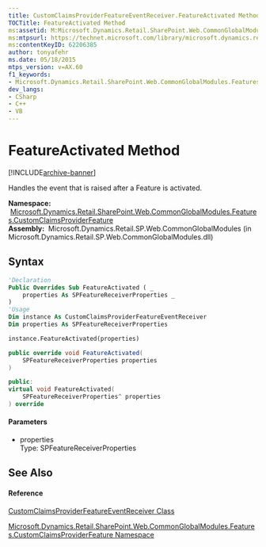 ```yaml
---
title: CustomClaimsProviderFeatureEventReceiver.FeatureActivated Method  (Microsoft.Dynamics.Retail.SharePoint.Web.CommonGlobalModules.Features.CustomClaimsProviderFeature)
TOCTitle: FeatureActivated Method
ms:assetid: M:Microsoft.Dynamics.Retail.SharePoint.Web.CommonGlobalModules.Features.CustomClaimsProviderFeature.CustomClaimsProviderFeatureEventReceiver.FeatureActivated(Microsoft.SharePoint.SPFeatureReceiverProperties)
ms:mtpsurl: https://technet.microsoft.com/library/microsoft.dynamics.retail.sharepoint.web.commonglobalmodules.features.customclaimsproviderfeature.customclaimsproviderfeatureeventreceiver.featureactivated(v=AX.60)
ms:contentKeyID: 62206385
author: tonyafehr
ms.date: 05/18/2015
mtps_version: v=AX.60
f1_keywords:
- Microsoft.Dynamics.Retail.SharePoint.Web.CommonGlobalModules.Features.CustomClaimsProviderFeature.CustomClaimsProviderFeatureEventReceiver.FeatureActivated
dev_langs:
- CSharp
- C++
- VB
---
```


# FeatureActivated Method


[!INCLUDE[archive-banner](includes/archive-banner.md)]

Handles the event that is raised after a Feature is activated.

**Namespace:**  [Microsoft.Dynamics.Retail.SharePoint.Web.CommonGlobalModules.Features.CustomClaimsProviderFeature](microsoft-dynamics-retail-sharepoint-web-commonglobalmodules-features-customclaimsproviderfeature-namespace.md)  
**Assembly:**  Microsoft.Dynamics.Retail.SP.Web.CommonGlobalModules (in Microsoft.Dynamics.Retail.SP.Web.CommonGlobalModules.dll)

## Syntax

``` vb
'Declaration
Public Overrides Sub FeatureActivated ( _
    properties As SPFeatureReceiverProperties _
)
'Usage
Dim instance As CustomClaimsProviderFeatureEventReceiver
Dim properties As SPFeatureReceiverProperties

instance.FeatureActivated(properties)
```

``` csharp
public override void FeatureActivated(
    SPFeatureReceiverProperties properties
)
```

``` c++
public:
virtual void FeatureActivated(
    SPFeatureReceiverProperties^ properties
) override
```

#### Parameters

  - properties  
    Type: SPFeatureReceiverProperties  

## See Also

#### Reference

[CustomClaimsProviderFeatureEventReceiver Class](customclaimsproviderfeatureeventreceiver-class-microsoft-dynamics-retail-sharepoint-web-commonglobalmodules-features-customclaimsproviderfeature.md)

[Microsoft.Dynamics.Retail.SharePoint.Web.CommonGlobalModules.Features.CustomClaimsProviderFeature Namespace](microsoft-dynamics-retail-sharepoint-web-commonglobalmodules-features-customclaimsproviderfeature-namespace.md)

